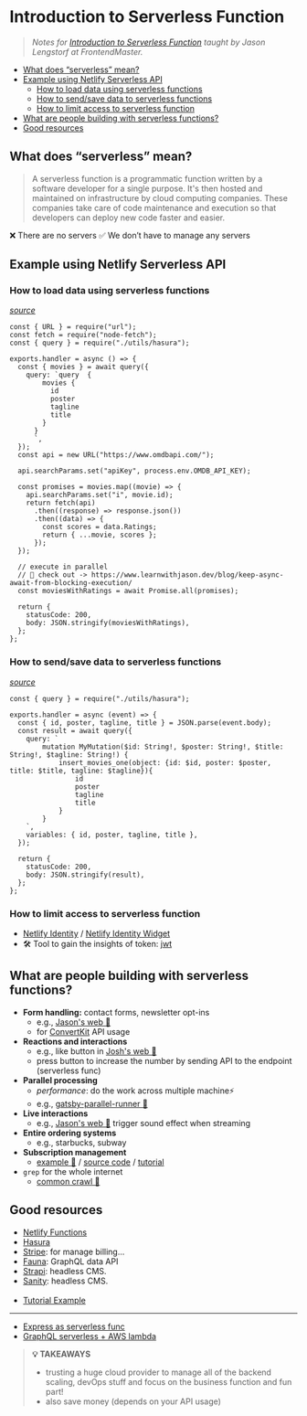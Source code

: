 # Introduction to Serverless Function

> _Notes for [Introduction to Serverless Function](https://frontendmasters.com/courses/serverless-functions/) taught by Jason Lengstorf at FrontendMaster._

- [What does “serverless” mean?](#what-does-serverless-mean)
- [Example using Netlify Serverless API](#example-using-netlify-serverless-api)
  - [How to load data using serverless functions](#how-to-load-data-using-serverless-functions)
  - [How to send/save data to serverless functions](#how-to-sendsave-data-to-serverless-functions)
  - [How to limit access to serverless function](#how-to-limit-access-to-serverless-function)
- [What are people building with serverless functions?](#what-are-people-building-with-serverless-functions)
- [Good resources](#good-resources)

## What does “serverless” mean?

> A serverless function is a programmatic function written by a software developer for a single purpose. It's then hosted and maintained on infrastructure by cloud computing companies. These companies take care of code maintenance and execution so that developers can deploy new code faster and easier.

❌ There are no servers
✅ We don’t have to manage any servers

## Example using Netlify Serverless API

### How to load data using serverless functions

[_source_](./frontendmaster-serverless/functions/movies.js)

```=js
const { URL } = require("url");
const fetch = require("node-fetch");
const { query } = require("./utils/hasura");

exports.handler = async () => {
  const { movies } = await query({
    query: `query  {
        movies {
          id
          poster
          tagline
          title
        }
      }
      `,
  });
  const api = new URL("https://www.omdbapi.com/");

  api.searchParams.set("apiKey", process.env.OMDB_API_KEY);

  const promises = movies.map((movie) => {
    api.searchParams.set("i", movie.id);
    return fetch(api)
      .then((response) => response.json())
      .then((data) => {
        const scores = data.Ratings;
        return { ...movie, scores };
      });
  });

  // execute in parallel
  // 👀 check out -> https://www.learnwithjason.dev/blog/keep-async-await-from-blocking-execution/
  const moviesWithRatings = await Promise.all(promises);

  return {
    statusCode: 200,
    body: JSON.stringify(moviesWithRatings),
  };
};
```

### How to send/save data to serverless functions

[_source_](./frontendmaster-serverless/functions/add-movie.js)

```=js
const { query } = require("./utils/hasura");

exports.handler = async (event) => {
  const { id, poster, tagline, title } = JSON.parse(event.body);
  const result = await query({
    query: `
        mutation MyMutation($id: String!, $poster: String!, $title: String!, $tagline: String!) {
            insert_movies_one(object: {id: $id, poster: $poster, title: $title, tagline: $tagline}){
                id
                poster
                tagline
                title
            }
        }
    `,
    variables: { id, poster, tagline, title },
  });

  return {
    statusCode: 200,
    body: JSON.stringify(result),
  };
};
```

### How to limit access to serverless function

- [Netlify Identity](https://docs.netlify.com/visitor-access/identity/) / [Netlify Identity Widget](https://github.com/netlify/netlify-identity-widget)
- 🛠 Tool to gain the insights of token: [jwt](https://jwt.io/)

## What are people building with serverless functions?

- **Form handling:** contact forms, newsletter opt-ins
  - e.g., [Jason's web 👀](https://www.jason.af/)
  - for [ConvertKit](https://convertkit.com/) API usage
- **Reactions and interactions**
  - e.g., like button in [Josh's web 👀](https://www.joshwcomeau.com/)
  - press button to increase the number by sending API to the endpoint (serverless func)
- **Parallel processing**
  - _performance_: do the work across multiple machine⚡️
  - e.g., [gatsby-parallel-runner 👀](https://github.com/netlify/gatsby-parallel-runner)
- **Live interactions**
  - e.g., [Jason's web 👀](https://github.com/jlengstorf/learnwithjason.dev/tree/main/site/functions) trigger sound effect when streaming
- **Entire ordering systems**
  - e.g., starbucks, subway
- **Subscription management**
  - [example 👀](https://stripe-subscriptions.netlify.app/) / [source code](https://github.com/stripe-samples/netlify-stripe-subscriptions/) / [tutorial](https://www.netlify.com/blog/2020/07/13/manage-subscriptions-and-protect-content-with-stripe/)
- `grep` for the whole internet
  - [common crawl 👀](https://github.com/andresriancho/cc-lambda)

## Good resources

- [Netlify Functions](https://www.netlify.com/products/functions/)
- [Hasura](https://hasura.io/)
- [Stripe](https://stripe.com/): for manage billing...
- [Fauna](https://fauna.com/): GraphQL data API
- [Strapi](https://strapi.io/): headless CMS.
- [Sanity](https://www.sanity.io/): headless CMS.<br/><br/>
- [Tutorial Example](https://strapi.io/blog/strapi-next-deploy)

---

- [Express as serverless func](https://github.com/vendia/serverless-express)
- [GraphQL serverless + AWS lambda](https://www.apollographql.com/docs/apollo-server/deployment/lambda/)

> **💡 TAKEAWAYS**
>
> - trusting a huge cloud provider to manage all of the backend scaling, devOps stuff and focus on the business function and fun part!
> - also save money (depends on your API usage)
